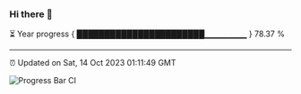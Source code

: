 ### Hi there 👋

⏳ Year progress { ███████████████████████▁▁▁▁▁▁▁ } 78.37 %

---

⏰ Updated on Sat, 14 Oct 2023 01:11:49 GMT

![Progress Bar CI](https://github.com/ZhaoGui/ZhaoGui/workflows/Progress%20Bar%20CI/badge.svg)
